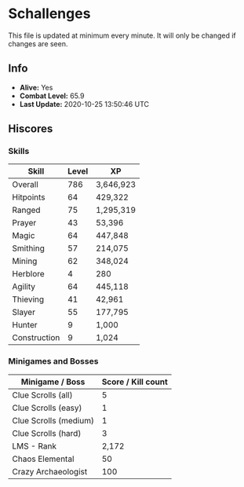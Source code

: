 # Schallenges

This file is updated at minimum every minute. It will only be changed if changes are seen.

## Info

 - **Alive:** Yes
 - **Combat Level:** 65.9
 - **Last Update:** 2020-10-25 13:50:46 UTC

## Hiscores

### Skills

| Skill | Level | XP |
|--|--|--|
| Overall | 786 | 3,646,923 |
| Hitpoints | 64 | 429,322 |
| Ranged | 75 | 1,295,319 |
| Prayer | 43 | 53,396 |
| Magic | 64 | 447,848 |
| Smithing | 57 | 214,075 |
| Mining | 62 | 348,024 |
| Herblore | 4 | 280 |
| Agility | 64 | 445,118 |
| Thieving | 41 | 42,961 |
| Slayer | 55 | 177,795 |
| Hunter | 9 | 1,000 |
| Construction | 9 | 1,024 |

### Minigames and Bosses

| Minigame / Boss | Score / Kill count |
|--|--|
| Clue Scrolls (all) | 5 |
| Clue Scrolls (easy) | 1 |
| Clue Scrolls (medium) | 1 |
| Clue Scrolls (hard) | 3 |
| LMS - Rank | 2,172 |
| Chaos Elemental | 50 |
| Crazy Archaeologist | 100 |
